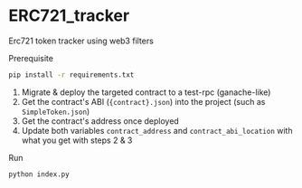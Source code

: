 # ERC721_tracker

Erc721 token tracker using web3 filters

Prerequisite
````bash
pip install -r requirements.txt
````

1. Migrate & deploy the targeted contract to a test-rpc (ganache-like) 
2. Get the contract's ABI (`{contract}.json`) into the project (such as `SimpleToken.json`) 
3. Get the contract's address once deployed
4. Update both variables `contract_address` and `contract_abi_location` with what you get with steps 2 & 3

Run
````bash
python index.py
````
